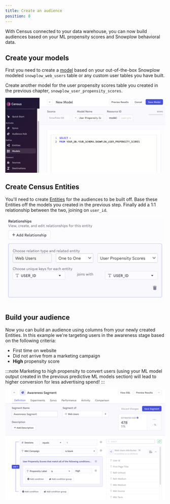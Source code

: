```yaml
---
title: Create an audience
position: 8
---
```


With Census connected to your data warehouse, you can now build audiences based on your ML propensity scores and Snowplow behavioral data.

## Create your models

First you need to create a [model](https://docs.getcensus.com/basics/data-models-and-entities/models) based on your out-of-the-box Snowplow modeled `snowplow_web_users` table or any custom user tables you have built.

Create another model for the user propensity scores table you created in the previous chapter, `snowplow_user_propensity_scores`.

![census_new_model](images/data-activation/census_new_model.png)

## Create Census Entities

You'll need to create [Entities](https://docs.getcensus.com/basics/data-models-and-entities/entities) for the audiences to be built off. Base these Entities off the models you created in the previous step. Finally add a 1:1 relationship between the two, joining on `user_id`.

![census_entity_relationship](images/data-activation/census_entity_relationship.png)

## Build your audience

Now you can build an audience using columns from your newly created Entities. In this example we're targeting users in the awareness stage based on the following criteria:

- First time on website
- Did not arrive from a marketing campaign
- **High** propensity score

:::note
Marketing to high propensity to convert users (using your ML model output created in the previous predictive ML models section) will lead to higher conversion for less advertising spend!
:::

![census_audience_builder](images/data-activation/census_audience_builder.png)
